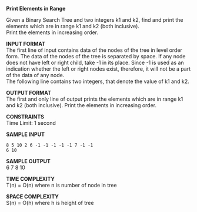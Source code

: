 **Print Elements in Range**

Given a Binary Search Tree and two integers k1 and k2, find and print the elements which are in range k1 and k2 (both inclusive).\
Print the elements in increasing order.

**INPUT FORMAT**\
The first line of input contains data of the nodes of the tree in level order form. The data of the nodes of the tree is separated by space. If any node does not have left or right child, take -1 in its place. Since -1 is used as an indication whether the left or right nodes exist, therefore, it will not be a part of the data of any node.\
The following line contains two integers, that denote the value of k1 and k2.

**OUTPUT FORMAT**\
The first and only line of output prints the elements which are in range k1 and k2 (both inclusive). Print the elements in increasing order.

**CONSTRAINTS**\
Time Limit: 1 second

**SAMPLE INPUT**
```
8 5 10 2 6 -1 -1 -1 -1 -1 7 -1 -1
6 10
```

**SAMPLE OUTPUT**\
6 7 8 10

**TIME COMPLEXITY**\
T(n) = O(n) where n is number of node in tree

**SPACE COMPLEXITY**\
S(n) = O(h) where h is height of tree